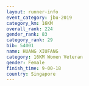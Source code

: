 ```yaml
---
layout: runner-info 
event_category: jbu-2019 
category_km: 16KM  
overall_rank: 224
gender_rank: 83
category_rank: 29
bib: 54001
name: HUANG XIUFANG
category: 16KM Women Veteran
gender: Female
finish_time: 9-00-18
country: Singapore
---
```

